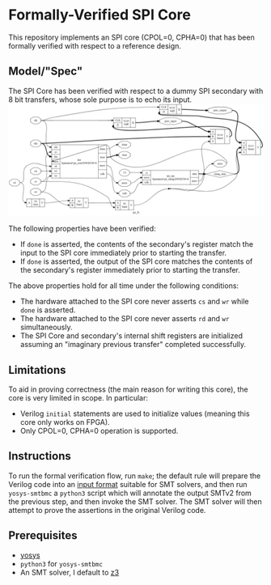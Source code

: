 # Formally-Verified SPI Core

This repository implements an SPI core (CPOL=0, CPHA=0) that has been formally verified with respect to a reference design.

## Model/"Spec"
The SPI Core has been verified with respect to a dummy SPI secondary with 8 bit transfers, whose sole purpose is to echo its input.
![Diagram of Model/Testbench](spi_tb.png)

The following properties have been verified:
* If `done` is asserted, the contents of the secondary's register match the input to the SPI core immediately prior to starting the transfer.
* If `done` is asserted, the output of the SPI core matches the contents of the secondary's register immediately prior to starting the transfer.

The above properties hold for all time under the following conditions:
* The hardware attached to the SPI core never asserts `cs` and `wr` while `done` is asserted.
* The hardware attached to the SPI core never asserts `rd` and `wr` simultaneously.
* The SPI Core and secondary's internal shift registers are initialized assuming an "imaginary previous transfer" completed successfully.

## Limitations
To aid in proving correctness (the main reason for writing this core), the core is very limited in scope. In particular:
* Verilog `initial` statements are used to initialize values (meaning this core only works on FPGA).
* Only CPOL=0, CPHA=0 operation is supported.

## Instructions
To run the formal verification flow, run `make`; the default rule will prepare the Verilog code into an [input format](http://smtlib.cs.uiowa.edu/language.shtml) suitable for SMT solvers, and then run `yosys-smtbmc` a `python3` script which
will annotate the output SMTv2 from the previous step, and then invoke the SMT solver. The SMT solver will then
attempt to prove the assertions in the original Verilog code.

## Prerequisites
* [yosys](https://github.com/cliffordwolf/yosys)
* `python3` for `yosys-smtbmc`
* An SMT solver, I default to [z3](https://github.com/Z3Prover/z3)
